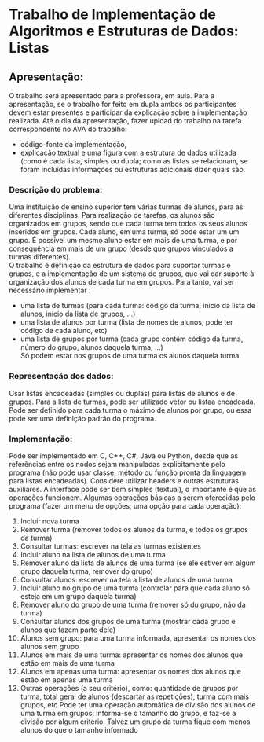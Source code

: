 # Trabalho de Implementação de Algoritmos e Estruturas de Dados: Listas

## Apresentação:  
O trabalho será apresentado para a professora, em aula. Para a apresentação, se 
o trabalho for feito em dupla ambos os participantes devem estar presentes e participar da 
explicação sobre a implementação realizada.
 Até o dia da apresentação, fazer upload do trabalho na tarefa correspondente no 
AVA do trabalho: 
- código-fonte da implementação, 
- explicação textual e uma figura com a estrutura de dados utilizada (como é cada 
lista, simples ou dupla; como as listas se relacionam, se foram incluídas 
informações ou estruturas adicionais dizer quais são.

 ### Descrição do problema:  
 
 Uma instituição de ensino superior tem várias turmas de alunos, para as diferentes 
disciplinas. Para realização de tarefas, os alunos são organizados em grupos, sendo que 
cada turma tem todos os seus alunos inseridos em grupos. Cada aluno, em uma turma, 
só pode estar um um grupo. É possível um mesmo aluno estar em mais de uma turma, e 
por consequência em mais de um grupo (desde que grupos vinculados a turmas 
diferentes).  
 O trabalho é definição da estrutura de dados para suportar turmas e grupos, e a 
implementação de um sistema de grupos, que vai dar suporte à organização dos 
alunos de cada turma em grupos. Para tanto, vai ser necessário implementar :
 - uma lista de turmas (para cada turma: código da turma, inicio da lista de alunos, 
início da lista de grupos, ...)  
 - uma lista de alunos por turma (lista de nomes de alunos, pode ter código de cada 
aluno, etc)  
 - uma lista de grupos por turma (cada grupo contém código da turma, número do 
grupo, alunos daquela turma, ...)  
 Só podem estar nos grupos de uma turma os alunos daquela turma.  
 
 ### Representação dos dados:  
 
Usar listas encadeadas (simples ou duplas) para listas de alunos e de grupos. Para a lista 
de turmas, pode ser utilizado vetor ou listaa encadeada.
 Pode ser definido para cada turma o máximo de alunos por grupo, ou essa pode ser uma 
definição padrão do programa.  

 ### Implementação:  
 
 Pode ser implementado em C, C++, C#, Java ou Python, desde que as referências 
entre os nodos sejam manipuladas explicitamente pelo programa (não pode usar classe, 
método ou função pronta da linguagem para listas encadeadas).
 Considere utilizar headers e outras estruturas auxiliares.
 A interface pode ser bem simples (textual), o importante é que as operações 
funcionem.
 Algumas operações básicas a serem oferecidas pelo programa (fazer um menu de 
opções, uma opção para cada operação):
 1) Incluir nova turma  
 2) Remover turma (remover todos os alunos da turma, e todos os grupos da turma)  
 3) Consultar turmas: escrever na tela as turmas existentes   
4) Incluir aluno na lista de alunos de uma turma  
 5) Remover aluno da lista de alunos de uma turma (se ele estiver em algum grupo 
daquela turma, remover do grupo)  
 6) Consultar alunos: escrever na tela a lista de alunos de uma turma  
 7) Incluir aluno no grupo de uma turma (controlar para que cada aluno só esteja 
em um grupo daquela turma)  
 8) Remover aluno do grupo de uma turma (remover só du grupo, não da turma)  
 9) Consultar alunos dos grupos de uma turma (mostrar cada grupo e alunos que 
fazem parte dele)  
 10) Alunos sem grupo: para uma turma informada, apresentar os nomes dos alunos 
sem grupo   
 11) Alunos em mais de uma turma: apresentar os nomes dos alunos  que estão em 
mais de uma turma   
 12) Alunos em apenas uma turma: apresentar os nomes dos alunos  que estão em 
apenas uma turma
 13) Outras operações (a seu critério), como: quantidade de grupos por turma, total 
geral de alunos (descartar as repetições), turma com mais grupos, etc
 Pode ter uma operação automática de divisão dos alunos de uma turma em 
grupos: informa-se o tamanho do grupo, e faz-se a divisão por algum critério. Talvez um 
grupo da turma fique com menos alunos do que o tamanho informado
